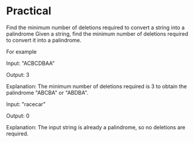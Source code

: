 # Practical

Find the minimum number of deletions required to convert a string into a palindrome
Given a string, find the minimum number of deletions required to convert it into a palindrome.

For example

Input: "ACBCDBAA"

Output: 3

Explanation: The minimum number of deletions required is 3 to obtain the palindrome "ABCBA" or "ABDBA".

Input: "racecar"

Output: 0

Explanation: The input string is already a palindrome, so no deletions are required.
